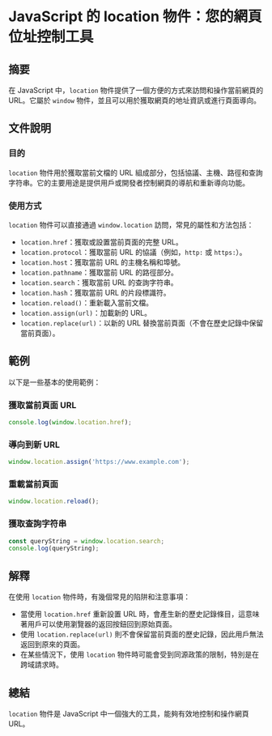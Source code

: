 <!--
Meta Description: # JavaScript 的 location 物件：您的網頁位址控制工具 ## 摘要 在 JavaScript 中，`location` 物件提供了一個方便的方式來訪問和操作當前網頁的 URL。它屬於 `window` 物件，並且可以用於獲取網頁的地址資訊或進行頁面導向。 ## 文件說明 ### ...
Meta Keywords: location, url, javascript, window, 獲取當前
-->

# JavaScript 的 location 物件：您的網頁位址控制工具

## 摘要
在 JavaScript 中，`location` 物件提供了一個方便的方式來訪問和操作當前網頁的 URL。它屬於 `window` 物件，並且可以用於獲取網頁的地址資訊或進行頁面導向。

## 文件說明
### 目的
`location` 物件用於獲取當前文檔的 URL 組成部分，包括協議、主機、路徑和查詢字符串。它的主要用途是提供用戶或開發者控制網頁的導航和重新導向功能。

### 使用方式
`location` 物件可以直接通過 `window.location` 訪問，常見的屬性和方法包括：
- `location.href`：獲取或設置當前頁面的完整 URL。
- `location.protocol`：獲取當前 URL 的協議（例如，`http:` 或 `https:`）。
- `location.host`：獲取當前 URL 的主機名稱和埠號。
- `location.pathname`：獲取當前 URL 的路徑部分。
- `location.search`：獲取當前 URL 的查詢字符串。
- `location.hash`：獲取當前 URL 的片段標識符。
- `location.reload()`：重新載入當前文檔。
- `location.assign(url)`：加載新的 URL。
- `location.replace(url)`：以新的 URL 替換當前頁面（不會在歷史記錄中保留當前頁面）。

## 範例
以下是一些基本的使用範例：

### 獲取當前頁面 URL
```javascript
console.log(window.location.href);
```

### 導向到新 URL
```javascript
window.location.assign('https://www.example.com');
```

### 重載當前頁面
```javascript
window.location.reload();
```

### 獲取查詢字符串
```javascript
const queryString = window.location.search;
console.log(queryString);
```

## 解釋
在使用 `location` 物件時，有幾個常見的陷阱和注意事項：
- 當使用 `location.href` 重新設置 URL 時，會產生新的歷史記錄條目，這意味著用戶可以使用瀏覽器的返回按鈕回到原始頁面。
- 使用 `location.replace(url)` 則不會保留當前頁面的歷史記錄，因此用戶無法返回到原來的頁面。
- 在某些情況下，使用 `location` 物件時可能會受到同源政策的限制，特別是在跨域請求時。

## 總結
`location` 物件是 JavaScript 中一個強大的工具，能夠有效地控制和操作網頁 URL。